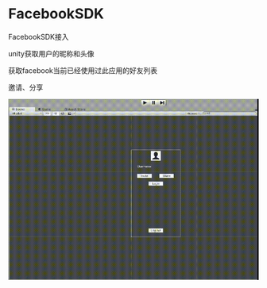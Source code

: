 # FacebookSDK
FacebookSDK接入

unity获取用户的昵称和头像

获取facebook当前已经使用过此应用的好友列表

邀请、分享

![我是效果图](https://github.com/renkaikai/FacebookSDK/blob/master/Assets/Resources/facebookSDK.gif)
